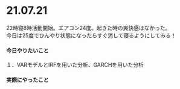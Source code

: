 # 21.07.21

22時寝8時活動開始。エアコン24度。起きた時の爽快感はなかった。  
今日は25度でひんやり状態になったらすぐ消して寝るようにしてみる！  

#### 今日やりたいこと

１．VARモデルとIRFを用いた分析、GARCHを用いた分析

#### 実際にやったこと

